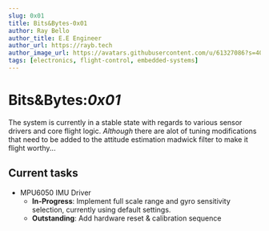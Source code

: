 ```yaml
---
slug: 0x01
title: Bits&Bytes-0x01
author: Ray Bello
author_title: E.E Engineer 
author_url: https://rayb.tech
author_image_url: https://avatars.githubusercontent.com/u/61327086?s=400&u=a272b1f5bd6fe11ae11a33668b4b469864bdc003&v=4
tags: [electronics, flight-control, embedded-systems]
---
```


# Bits&Bytes:*0x01*
The system is currently in a stable state with regards to various sensor drivers and core flight logic.
*Although* there are alot of tuning modifications that need to be added to the attitude estimation madwick filter to make it flight worthy...

## Current tasks
* MPU6050 IMU Driver 
	* **In-Progress**: Implement full scale range and gyro sensitivity selection, currently using default settings.
	* **Outstanding**: Add hardware reset & calibration sequence
